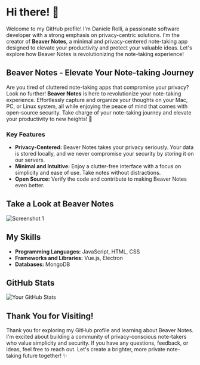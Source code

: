 <!-- Introduction -->
# Hi there! 👋

Welcome to my GitHub profile! I'm Daniele Rolli, a passionate software developer with a strong emphasis on privacy-centric solutions. I'm the creator of **Beaver Notes**, a minimal and privacy-centered note-taking app designed to elevate your productivity and protect your valuable ideas. Let's explore how Beaver Notes is revolutionizing the note-taking experience!

<!-- Beaver Notes Overview -->
## Beaver Notes - Elevate Your Note-taking Journey

Are you tired of cluttered note-taking apps that compromise your privacy? Look no further! **Beaver Notes** is here to revolutionize your note-taking experience. Effortlessly capture and organize your thoughts on your Mac, PC, or Linux system, all while enjoying the peace of mind that comes with open-source security. Take charge of your note-taking journey and elevate your productivity to new heights! 🚀

### Key Features

- **Privacy-Centered:** Beaver Notes takes your privacy seriously. Your data is stored locally, and we never compromise your security by storing it on our servers.
- **Minimal and Intuitive:** Enjoy a clutter-free interface with a focus on simplicity and ease of use. Take notes without distractions.
- **Open Source:** Verify the code and contribute to making Beaver Notes even better.

<!-- Screenshots -->
## Take a Look at Beaver Notes

![Screenshot 1](https://github.com/Daniele-rolli/beaver-website/blob/main/public/resources/systems.webp)

<!-- Skills -->
## My Skills

- **Programming Languages:** JavaScript, HTML, CSS
- **Frameworks and Libraries:** Vue.js, Electron
- **Databases:** MongoDB

<!-- GitHub Stats -->
## GitHub Stats

![Your GitHub Stats](https://github-readme-stats.vercel.app/api?username=Daniele-rolli&show_icons=true&hide=prs,issues&count_private=true&theme=react&hide_border=true&bg_color=fff&title_color=fbbf24&icon_color=fbbf24&text_color=fbbf24)

<!-- Thank You -->
## Thank You for Visiting!

Thank you for exploring my GitHub profile and learning about Beaver Notes. I'm excited about building a community of privacy-conscious note-takers who value simplicity and security. If you have any questions, feedback, or ideas, feel free to reach out. Let's create a brighter, more private note-taking future together! ✨
